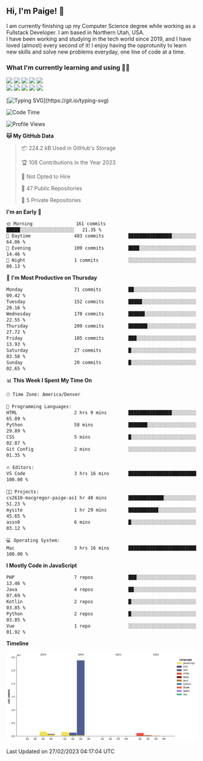 ## Hi, I'm Paige! :vulcan_salute:

I am currently finishing up my Computer Science degree while working as a Fullstack Developer. I am based in Northern Utah, USA. \
I have been working and studying in the tech world since 2019, and I have loved (almost) every second of it! I enjoy having the opprotunity to learn new skills and solve new problems everyday, one line of code at a time.  

### What I'm currently learning and using :woman_technologist:
![](https://img.shields.io/badge/Laravel-FF2D20?style=for-the-badge&logo=laravel&logoColor=white) 
![](https://img.shields.io/badge/PHP-777BB4?style=for-the-badge&logo=php&logoColor=white)
![](https://img.shields.io/badge/Vue.js-35495E?style=for-the-badge&logo=vuedotjs&logoColor=4FC08D) 
![](https://img.shields.io/badge/MySQL-005C84?style=for-the-badge&logo=mysql&logoColor=white) 
![](https://img.shields.io/badge/Tailwind_CSS-38B2AC?style=for-the-badge&logo=tailwind-css&logoColor=white) \
![](https://img.shields.io/badge/Python-FFD43B?style=for-the-badge&logo=python&logoColor=blue)
![](https://img.shields.io/badge/Django-092E20?style=for-the-badge&logo=django&logoColor=green)
![](https://img.shields.io/badge/Kotlin-0095D5?&style=for-the-badge&logo=kotlin&logoColor=white)
![](https://img.shields.io/badge/Java-ED8B00?style=for-the-badge&logo=java&logoColor=white)
![](https://img.shields.io/badge/Haskell-5D4F85?style=for-the-badge&logo=haskell&logoColor=white) 

[![Typing SVG](https://readme-typing-svg.demolab.com?font=Fira+Code&pause=1000&color=C8D1D9&width=435&lines=Thanks+for+stopping+by!)](https://git.io/typing-svg)

<!--START_SECTION:waka-->
![Code Time](http://img.shields.io/badge/Code%20Time-1%2C559%20hrs%2010%20mins-blue)

![Profile Views](http://img.shields.io/badge/Profile%20Views-80-blue)

**🐱 My GitHub Data** 

> 📦 224.2 kB Used in GitHub's Storage 
 > 
> 🏆 108 Contributions in the Year 2023
 > 
> 🚫 Not Opted to Hire
 > 
> 📜 47 Public Repositories 
 > 
> 🔑 5 Private Repositories 
 > 
**I'm an Early 🐤** 

```text
🌞 Morning                161 commits         █████░░░░░░░░░░░░░░░░░░░░   21.35 % 
🌆 Daytime                483 commits         ████████████████░░░░░░░░░   64.06 % 
🌃 Evening                109 commits         ████░░░░░░░░░░░░░░░░░░░░░   14.46 % 
🌙 Night                  1 commits           ░░░░░░░░░░░░░░░░░░░░░░░░░   00.13 % 
```
📅 **I'm Most Productive on Thursday** 

```text
Monday                   71 commits          ██░░░░░░░░░░░░░░░░░░░░░░░   09.42 % 
Tuesday                  152 commits         █████░░░░░░░░░░░░░░░░░░░░   20.16 % 
Wednesday                170 commits         ██████░░░░░░░░░░░░░░░░░░░   22.55 % 
Thursday                 209 commits         ███████░░░░░░░░░░░░░░░░░░   27.72 % 
Friday                   105 commits         ███░░░░░░░░░░░░░░░░░░░░░░   13.93 % 
Saturday                 27 commits          █░░░░░░░░░░░░░░░░░░░░░░░░   03.58 % 
Sunday                   20 commits          █░░░░░░░░░░░░░░░░░░░░░░░░   02.65 % 
```


📊 **This Week I Spent My Time On** 

```text
🕑︎ Time Zone: America/Denver

💬 Programming Languages: 
HTML                     2 hrs 9 mins        ████████████████░░░░░░░░░   65.89 % 
Python                   58 mins             ███████░░░░░░░░░░░░░░░░░░   29.89 % 
CSS                      5 mins              █░░░░░░░░░░░░░░░░░░░░░░░░   02.87 % 
Git Config               2 mins              ░░░░░░░░░░░░░░░░░░░░░░░░░   01.35 % 

🔥 Editors: 
VS Code                  3 hrs 16 mins       █████████████████████████   100.00 % 

🐱‍💻 Projects: 
cs2610-macgregor-paige-as1 hr 40 mins        █████████████░░░░░░░░░░░░   51.23 % 
mysite                   1 hr 29 mins        ███████████░░░░░░░░░░░░░░   45.65 % 
assn0                    6 mins              █░░░░░░░░░░░░░░░░░░░░░░░░   03.12 % 

💻 Operating System: 
Mac                      3 hrs 16 mins       █████████████████████████   100.00 % 
```

**I Mostly Code in JavaScript** 

```text
PHP                      7 repos             ███░░░░░░░░░░░░░░░░░░░░░░   13.46 % 
Java                     4 repos             ██░░░░░░░░░░░░░░░░░░░░░░░   07.69 % 
Kotlin                   2 repos             █░░░░░░░░░░░░░░░░░░░░░░░░   03.85 % 
Python                   2 repos             █░░░░░░░░░░░░░░░░░░░░░░░░   03.85 % 
Vue                      1 repo              ░░░░░░░░░░░░░░░░░░░░░░░░░   01.92 % 
```



**Timeline**

![Lines of Code chart](https://raw.githubusercontent.com/paigem33/paigem33/main/assets/bar_graph.png)


 Last Updated on 27/02/2023 04:17:04 UTC
<!--END_SECTION:waka-->
